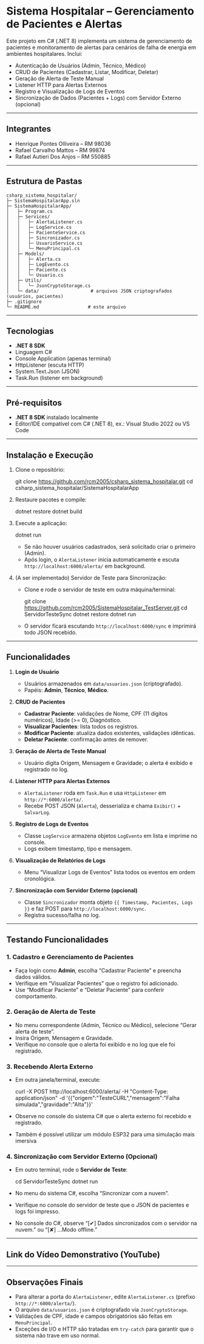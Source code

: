 # Sistema Hospitalar – Gerenciamento de Pacientes e Alertas

Este projeto em C# (.NET 8) implementa um sistema de gerenciamento de pacientes e monitoramento de alertas para cenários de falha de energia em ambientes hospitalares. Inclui:

- Autenticação de Usuários (Admin, Técnico, Médico)  
- CRUD de Pacientes (Cadastrar, Listar, Modificar, Deletar)  
- Geração de Alerta de Teste Manual  
- Listener HTTP para Alertas Externos  
- Registro e Visualização de Logs de Eventos  
- Sincronização de Dados (Pacientes + Logs) com Servidor Externo (opcional)

---

## Integrantes
- Henrique Pontes Olliveira – RM 98036  
- Rafael Carvalho Mattos – RM 99874  
- Rafael Autieri Dos Anjos – RM 550885  

---

## Estrutura de Pastas

```
csharp_sistema_hospitalar/
├─ SistemaHospitalarApp.sln
├─ SistemaHospitalarApp/
│   ├─ Program.cs
│   ├─ Services/
│   │   ├─ AlertaListener.cs
│   │   ├─ LogService.cs
│   │   ├─ PacienteService.cs
│   │   ├─ Sincronizador.cs
│   │   ├─ UsuarioService.cs
│   │   └─ MenuPrincipal.cs
│   ├─ Models/
│   │   ├─ Alerta.cs
│   │   ├─ LogEvento.cs
│   │   ├─ Paciente.cs
│   │   └─ Usuario.cs
│   ├─ Utils/
│   │   └─ JsonCryptoStorage.cs
│   └─ data/                   # arquivos JSON criptografados (usuários, pacientes)
├─ .gitignore
└─ README.md                  # este arquivo
```

---

## Tecnologias

- **.NET 8 SDK**  
- Linguagem C#  
- Console Application (apenas terminal)  
- HttpListener (escuta HTTP)  
- System.Text.Json (JSON)  
- Task.Run (listener em background)  

---

## Pré-requisitos

- **.NET 8 SDK** instalado localmente  
- Editor/IDE compatível com C# (.NET 8), ex.: Visual Studio 2022 ou VS Code  

---

## Instalação e Execução

1. Clone o repositório:

   git clone https://github.com/rcm2005/csharp_sistema_hospitalar.git
   cd csharp_sistema_hospitalar/SistemaHospitalarApp


2. Restaure pacotes e compile:

   dotnet restore
   dotnet build


3. Execute a aplicação:

   dotnet run

   - Se não houver usuários cadastrados, será solicitado criar o primeiro (Admin).  
   - Após login, o `AlertaListener` inicia automaticamente e escuta `http://localhost:6000/alerta/` em background.

4. (A ser implementado) Servidor de Teste para Sincronização:
   - Clone e rode o servidor de teste em outra máquina/terminal:

     git clone https://github.com/rcm2005/SistemaHospitalar_TestServer.git
     cd ServidorTesteSync
     dotnet restore
     dotnet run

   - O servidor ficará escutando `http://localhost:6000/sync` e imprimirá todo JSON recebido.


---

## Funcionalidades

1. **Login de Usuário**  
   - Usuários armazenados em `data/usuarios.json` (criptografado).  
   - Papéis: **Admin**, **Técnico**, **Médico**.

2. **CRUD de Pacientes**
   - **Cadastrar Paciente**: validações de Nome, CPF (11 dígitos numéricos), Idade (>= 0), Diagnóstico.  
   - **Visualizar Pacientes**: lista todos os registros.  
   - **Modificar Paciente**: atualiza dados existentes, validações idênticas.  
   - **Deletar Paciente**: confirmação antes de remover.

3. **Geração de Alerta de Teste Manual**
   - Usuário digita Origem, Mensagem e Gravidade; o alerta é exibido e registrado no log.

4. **Listener HTTP para Alertas Externos**
   - `AlertaListener` roda em `Task.Run` e usa `HttpListener` em `http://*:6000/alerta/`.  
   - Recebe POST JSON (`Alerta`), desserializa e chama `Exibir()` + `SalvarLog`.

5. **Registro de Logs de Eventos**
   - Classe `LogService` armazena objetos `LogEvento` em lista e imprime no console.  
   - Logs exibem timestamp, tipo e mensagem.

6. **Visualização de Relatórios de Logs**
   - Menu “Visualizar Logs de Eventos” lista todos os eventos em ordem cronológica.

7. **Sincronização com Servidor Externo (opcional)**
   - Classe `Sincronizador` monta objeto `{{ Timestamp, Pacientes, Logs }}` e faz POST para `http://localhost:6000/sync`.  
   - Registra sucesso/falha no log.

---

## Testando Funcionalidades

### 1. Cadastro e Gerenciamento de Pacientes
- Faça login como **Admin**, escolha “Cadastrar Paciente” e preencha dados válidos.  
- Verifique em “Visualizar Pacientes” que o registro foi adicionado.  
- Use “Modificar Paciente” e “Deletar Paciente” para conferir comportamento.

### 2. Geração de Alerta de Teste
- No menu correspondente (Admin, Técnico ou Médico), selecione “Gerar alerta de teste”.  
- Insira Origem, Mensagem e Gravidade.  
- Verifique no console que o alerta foi exibido e no log que ele foi registrado.

### 3. Recebendo Alerta Externo
- Em outra janela/terminal, execute:

  curl -X POST http://localhost:6000/alerta/        -H "Content-Type: application/json"        -d '{{"origem":"TesteCURL","mensagem":"Falha simulada","gravidade":"Alta"}}'

- Observe no console do sistema C# que o alerta externo foi recebido e registrado.
- Também é possível utilizar um módulo ESP32 para uma simulação mais imersiva

### 4. Sincronização com Servidor Externo (Opcional)
- Em outro terminal, rode o **Servidor de Teste**:

  cd ServidorTesteSync
  dotnet run

- No menu do sistema C#, escolha “Sincronizar com a nuvem”.  
- Verifique no console do servidor de teste que o JSON de pacientes e logs foi impresso.  
- No console do C#, observe “[✔] Dados sincronizados com o servidor na nuvem.” ou “[✘] ...Modo offline.”

---

## Link do Vídeo Demonstrativo (YouTube)



---

## Observações Finais

- Para alterar a porta do `AlertaListener`, edite `AlertaListener.cs` (prefixo `http://*:6000/alerta/`).  
- O arquivo `data/usuarios.json` é criptografado via `JsonCryptoStorage`.  
- Validações de CPF, idade e campos obrigatórios são feitas em `MenuPrincipal`.  
- Exceções de I/O e HTTP são tratadas em `try-catch` para garantir que o sistema não trave em uso normal.
